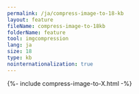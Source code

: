 ```yaml
---
permalink: /ja/compress-image-to-18-kb
layout: feature
fileName: compress-image-to-18kb
folderName: feature
tool: imgcompression
lang: ja
size: 18
type: kb
nointernationalization: true
---
```

{%- include compress-image-to-X.html -%}       
